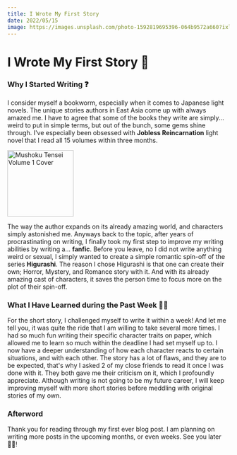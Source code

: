 ```yaml
---
title: I Wrote My First Story
date: 2022/05/15
image: https://images.unsplash.com/photo-1592819695396-064b9572a660?ixlib=rb-1.2.1&ixid=MnwxMjA3fDB8MHxwaG90by1wYWdlfHx8fGVufDB8fHx8&auto=format&fit=crop&w=500&h=500&q=30
---
```

# I Wrote My First Story 📕

### Why I Started Writing ❓
I consider myself a bookworm, especially when it comes to Japanese light novels. The unique stories authors in East Asia come up with always amazed me. I have to agree that some of the books they write are simply... weird to put in simple terms, but out of the bunch, some gems shine through.
I've especially been obsessed with **Jobless Reincarnation** light novel that I read all 15 volumes within three months.

<img src="https://i.imgur.com/hsekiOm.jpg" width="150px" alt="Mushoku Tensei Volume 1 Cover" />

The way the author expands on its already amazing world, and characters simply astonished me.
Anyways back to the topic, after years of procrastinating on writing, I finally took my first step to improve my writing abilities by writing a... **fanfic**. Before you leave, no I did not write anything weird or sexual, I simply wanted to create a simple romantic spin-off of the series **Higurashi**. The reason I chose Higurashi is that one can create their own; Horror, Mystery, and Romance story with it. And with its already amazing cast of characters, it saves the person time to focus more on the plot of their spin-off.

### What I Have Learned during the Past Week ✍🏻
For the short story, I challenged myself to write it within a week! And let me tell you, it was quite the ride that I am willing to take several more times. I had so much fun writing their specific character traits on paper, which allowed me to learn so much within the deadline I had set myself up to.
I now have a deeper understanding of how each character reacts to certain situations, and with each other. The story has a lot of flaws, and they are to be expected, that's why I asked 2 of my close friends to read it once I was done with it. They both gave me their criticism on it, which I profoundly appreciate. Although writing is not going to be my future career, I will keep improving myself with more short stories before meddling with original stories of my own. 

### Afterword 
Thank you for reading through my first ever blog post. I am planning on writing more posts in the upcoming months, or even weeks. See you later 👋🏻!